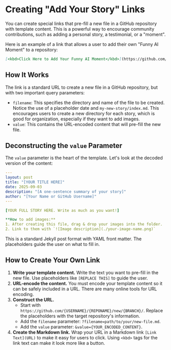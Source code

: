 # Creating "Add Your Story" Links

You can create special links that pre-fill a new file in a GitHub repository with template content. This is a powerful way to encourage community contributions, such as adding a personal story, a testimonial, or a "moment".

Here is an example of a link that allows a user to add their own "Funny AI Moment" to a repository:

```markdown
[<kbd>Click Here to Add Your Funny AI Moment</kbd>](https://github.com/{USERNAME}/{REPONAME}/new/main/_moments/?filename=2025-09-03-my-new-story/index.md&value=---%0Alayout%3A%20post%0Atitle%3A%20%22%5BYOUR%20TITLE%20HERE%5D%22%0Adate%3A%202025-09-03%0Adescription%3A%20%22%5BA%20one-sentence%20summary%20of%20your%20story%5D%22%0Aauthor%3A%20%22%5BYour%20Name%20or%20GitHub%20Username%5D%22%0A---%0A%0A%5BYOUR%20FULL%20STORY%20HERE.%20Write%20as%20much%20as%20you%20want!%5D%0A%0A**How%20to%20add%20images%3A**%0A1.%20After%20creating%20this%20file%2C%20drag%20%26%20drop%20your%20images%20into%20the%20folder.%0A2.%20Link%20to%20them%20with%20%60%21%5BImage%20description%5D(./your-image-name.png)%60)
```

## How It Works

The link is a standard URL to create a new file in a GitHub repository, but with two important query parameters:

- `filename`: This specifies the directory and name of the file to be created. Notice the use of a placeholder date and `my-new-story/index.md`. This encourages users to create a new directory for each story, which is good for organization, especially if they want to add images.
- `value`: This contains the URL-encoded content that will pre-fill the new file.

## Deconstructing the `value` Parameter

The `value` parameter is the heart of the template. Let's look at the decoded version of the content:

```yaml
---
layout: post
title: "[YOUR TITLE HERE]"
date: 2025-09-03
description: "[A one-sentence summary of your story]"
author: "[Your Name or GitHub Username]"
---

[YOUR FULL STORY HERE. Write as much as you want!]

**How to add images:**
1. After creating this file, drag & drop your images into the folder.
2. Link to them with `![Image description](./your-image-name.png)`
```

This is a standard Jekyll post format with YAML front matter. The placeholders guide the user on what to fill in.

## How to Create Your Own Link

1.  **Write your template content.** Write the text you want to pre-fill in the new file. Use placeholders like `[REPLACE THIS]` to guide the user.
2.  **URL-encode the content.** You must encode your template content so it can be safely included in a URL. There are many online tools for URL encoding.
3.  **Construct the URL.**
    - Start with `https://github.com/{USERNAME}/{REPONAME}/new/{BRANCH}/`. Replace the placeholders with the target repository's information.
    - Add the `filename` parameter: `?filename=path/to/your/new-file.md`.
    - Add the `value` parameter: `&value={YOUR_ENCODED_CONTENT}`.
4.  **Create the Markdown link.** Wrap your URL in a Markdown link `[Link Text](URL)` to make it easy for users to click. Using `<kbd>` tags for the link text can make it look more like a button.
